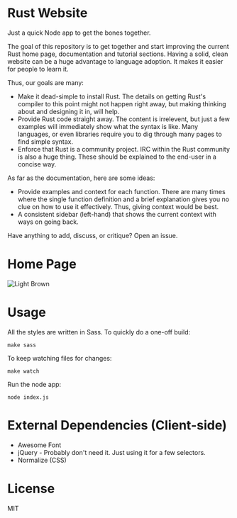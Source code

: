 # Rust Website

Just a quick Node app to get the bones together.

The goal of this repository is to get together and start improving the current Rust home page, documentation and tutorial sections. Having a solid, clean website can be a huge advantage to language adoption. It makes it easier for people to learn it.

Thus, our goals are many:

* Make it dead-simple to install Rust. The details on getting Rust's compiler to this point might not happen right away, but making thinking about and designing it in, will help.
* Provide Rust code straight away. The content is irrelevent, but just a few examples will immediately show what the syntax is like. Many languages, or even libraries require you to dig through many pages to find simple syntax.
* Enforce that Rust is a community project. IRC within the Rust community is also a huge thing. These should be explained to the end-user in a concise way.

As far as the documentation, here are some ideas:

* Provide examples and context for each function. There are many times where the single function definition and a brief explanation gives you no clue on how to use it effectively. Thus, giving context would be best.
* A consistent sidebar (left-hand) that shows the current context with ways on going back.

Have anything to add, discuss, or critique? Open an issue.

# Home Page

![Light Brown](https://raw.github.com/TheHydroImpulse/rust-website/master/img/home.png)


# Usage

All the styles are written in Sass. To quickly do a one-off build:

```
make sass
```

To keep watching files for changes:

```
make watch
```

Run the node app:

```
node index.js
```

# External Dependencies (Client-side)

* Awesome Font
* jQuery - Probably don't need it. Just using it for a few selectors.
* Normalize (CSS)

# License

MIT